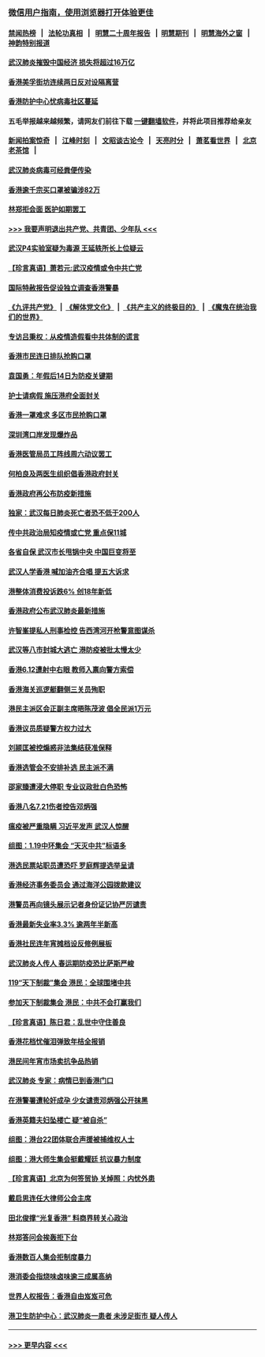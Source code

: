 ### [微信用户指南，使用浏览器打开体验更佳](https://github.com/gfw-breaker/banned-news1/blob/master/indexes/wechat-guide.md?t=0)
#### [禁闻热榜](热点新闻.md?t=0)  &nbsp;&nbsp;|&nbsp;&nbsp; [法轮功真相](https://github.com/gfw-breaker/truth/blob/master/README.md?t=0) &nbsp;&nbsp;|&nbsp;&nbsp; [明慧二十周年报告](https://github.com/gfw-breaker/mh-reports/blob/master/README.md?t=0) &nbsp;&nbsp;|&nbsp;&nbsp;[明慧期刊](https://github.com/gfw-breaker/mh-qikan) &nbsp;&nbsp;|&nbsp;&nbsp; [明慧海外之窗](https://github.com/gfw-breaker/mh-news/blob/master/README.md?t=0) &nbsp;&nbsp;|&nbsp;&nbsp; [神韵特别报道](https://github.com/gfw-breaker/mh-news/blob/master/shenyun.md?t=0)
#### [武汉肺炎摧毁中国经济 损失将超过16万亿](../pages/nsc415/n11839723.md?t=02031411) 
#### [香港美孚街坊连续两日反对设隔离营](../pages/nsc415/n11839962.md?t=02031411) 
#### [香港防护中心忧病毒社区蔓延](../pages/nsc415/n11839933.md?t=02031411) 
#### 五毛举报越来越频繁，请网友们前往下载 [一键翻墙软件](https://github.com/gfw-breaker/ssr-accounts)，并将此项目推荐给亲友
#### [新闻拍案惊奇](https://github.com/gfw-breaker/banned-news1/blob/master/pages/link4.md) &nbsp;&nbsp;|&nbsp;&nbsp; [江峰时刻](https://github.com/gfw-breaker/banned-news1/blob/master/pages/link4.md) &nbsp;&nbsp;|&nbsp;&nbsp; [文昭谈古论今](https://github.com/gfw-breaker/banned-news1/blob/master/pages/link4.md) &nbsp;&nbsp;|&nbsp;&nbsp; [天亮时分](https://github.com/gfw-breaker/banned-news1/blob/master/pages/link4.md) &nbsp;&nbsp;|&nbsp;&nbsp; [萧茗看世界](https://github.com/gfw-breaker/banned-news1/blob/master/pages/link4.md) &nbsp;&nbsp;|&nbsp;&nbsp; [北京老茶馆](https://github.com/gfw-breaker/banned-news1/blob/master/pages/link4.md) &nbsp;&nbsp;|&nbsp;&nbsp; 
#### [武汉肺炎病毒可经粪便传染](../pages/nsc415/n11839939.md?t=02031411) 
#### [香港逾千宗买口罩被骗涉82万](../pages/nsc415/n11839914.md?t=02031411) 
#### [林郑拒会面 医护如期罢工](../pages/nsc415/n11839892.md?t=02031411) 
#### [>>> 我要声明退出共产党、共青团、少年队 <<<](https://github.com/begood0513/goodnews/blob/master/quit/letter.md) 
#### [武汉P4实验室疑为毒源 王延轶所长上位疑云](../pages/nsc415/n11835543.md?t=02031411) 
#### [【珍言真语】萧若元:武汉疫情或令中共亡党](../pages/nsc415/n11829394.md?t=02031411) 
#### [国际特赦报告促设独立调查香港警暴](../pages/nsc415/n11833845.md?t=02031411) 
#### [《九评共产党》](https://github.com/begood0513/9ping.md/blob/master/README.md) &nbsp;|&nbsp; [《解体党文化》](../../../../jtdwh.md/blob/master/README.md)  &nbsp;|&nbsp; [《共产主义的终极目的》](../../../../gczydzjmd.md/blob/master/README.md) &nbsp;|&nbsp; [《魔鬼在统治我们的世界》](../../../../mgztzwmdsj.md/blob/master/README.md) 
#### [专访吕秉权：从疫情造假看中共体制的谎言](../pages/nsc415/n11833813.md?t=02031411) 
#### [香港市民连日排队抢购口罩](../pages/nsc415/n11833794.md?t=02031411) 
#### [袁国勇：年假后14日为防疫关键期](../pages/nsc415/n11831088.md?t=02031411) 
#### [护士请病假 施压港府全面封关](../pages/nsc415/n11831030.md?t=02031411) 
#### [香港一罩难求 多区市民抢购口罩](../pages/nsc415/n11831002.md?t=02031411) 
#### [深圳湾口岸发现爆炸品](../pages/nsc415/n11828802.md?t=02031411) 
#### [香港医管局员工阵线周六动议罢工](../pages/nsc415/n11828762.md?t=02031411) 
#### [何柏良及两医生组织倡香港政府封关](../pages/nsc415/n11828749.md?t=02031411) 
#### [香港政府再公布防疫新措施](../pages/nsc415/n11828716.md?t=02031411) 
#### [独家：武汉每日肺炎死亡者恐不低于200人](../pages/nsc415/n11828240.md?t=02031411) 
#### [传中共政治局知疫情或亡党 重点保11城](../pages/nsc415/n11828145.md?t=02031411) 
#### [各省自保 武汉市长甩锅中央 中国巨变将至](../pages/nsc415/n11828021.md?t=02031411) 
#### [武汉人学香港 喊加油齐合唱 提五大诉求](../pages/nsc415/n11827046.md?t=02031411) 
#### [港整体消费投诉跌6% 创18年新低](../pages/nsc415/n11817280.md?t=02031411) 
#### [香港政府公布武汉肺炎最新措施](../pages/nsc415/n11817152.md?t=02031411) 
#### [许智峯提私人刑事检控 告西湾河开枪警意图谋杀](../pages/nsc415/n11817132.md?t=02031411) 
#### [武汉等八市封城大逃亡 港防疫被批太慢太少](../pages/nsc415/n11817058.md?t=02031411) 
#### [香港6.12遭射中右眼 教师入禀向警方索偿](../pages/nsc415/n11814678.md?t=02031411) 
#### [香港海关巡逻艇翻侧三关员殉职](../pages/nsc415/n11814604.md?t=02031411) 
#### [港民主派区会正副主席晤陈茂波 倡全民派1万元](../pages/nsc415/n11814582.md?t=02031411) 
#### [香港议员质疑警方权力过大](../pages/nsc415/n11814560.md?t=02031411) 
#### [刘颕匡被控煽惑非法集结获准保释](../pages/nsc415/n11811727.md?t=02031411) 
#### [香港选管会不安排补选 民主派不满](../pages/nsc415/n11811691.md?t=02031411) 
#### [邵家臻遭浸大停职 专业议政批白色恐怖](../pages/nsc415/n11811670.md?t=02031411) 
#### [香港八名7.21伤者控告邓炳强](../pages/nsc415/n11811623.md?t=02031411) 
#### [瘟疫被严重隐瞒 习近平发声 武汉人惊醒](../pages/nsc415/n11811186.md?t=02031411) 
#### [组图：1.19中环集会 “天灭中共”标语多](../pages/nsc415/n11809514.md?t=02031411) 
#### [港选民票站职员遭恐吓 罗庭辉提选举呈请](../pages/nsc415/n11808914.md?t=02031411) 
#### [香港经济事务委员会 通过海洋公园拨款建议](../pages/nsc415/n11808906.md?t=02031411) 
#### [港警员再向镜头展示记者身份证记协严厉谴责](../pages/nsc415/n11808888.md?t=02031411) 
#### [香港最新失业率3.3% 逾两年半新高](../pages/nsc415/n11808887.md?t=02031411) 
#### [香港社民连年宵摊档设反修例展板](../pages/nsc415/n11808857.md?t=02031411) 
#### [武汉肺炎人传人 春运期防疫恐比萨斯严峻](../pages/nsc415/n11808739.md?t=02031411) 
#### [119“天下制裁”集会 港民：全球围堵中共](../pages/nsc415/n11806318.md?t=02031411) 
#### [参加天下制裁集会 港民：中共不会打赢我们](../pages/nsc415/n11806596.md?t=02031411) 
#### [【珍言真语】陈日君：乱世中守住善良](../pages/nsc415/n11806247.md?t=02031411) 
#### [香港花档忧催泪弹致年桔全报销](../pages/nsc415/n11806130.md?t=02031411) 
#### [港民间年宵市场卖抗争品热销](../pages/nsc415/n11806073.md?t=02031411) 
#### [武汉肺炎 专家：病情已到香港门口](../pages/nsc415/n11806020.md?t=02031411) 
#### [在港警署遭轮奸成孕 少女谴责邓炳强公开抹黑](../pages/nsc415/n11805981.md?t=02031411) 
#### [香港英籍夫妇坠楼亡 疑“被自杀”](../pages/nsc415/n11805937.md?t=02031411) 
#### [组图：港台22团体联合声援被捕维权人士](../pages/nsc415/n11801834.md?t=02031411) 
#### [组图：港大师生集会挺戴耀廷 抗议暴力制度](../pages/nsc415/n11799298.md?t=02031411) 
#### [【珍言真语】北京为何签贸协 关焯照：内忧外患](../pages/nsc415/n11799790.md?t=02031411) 
#### [戴启思连任大律师公会主席](../pages/nsc415/n11799306.md?t=02031411) 
#### [田北俊撑“光复香港” 料商界转关心政治](../pages/nsc415/n11799287.md?t=02031411) 
#### [林郑答问会挨轰拒下台](../pages/nsc415/n11799261.md?t=02031411) 
#### [香港数百人集会拒制度暴力](../pages/nsc415/n11796941.md?t=02031411) 
#### [港消委会指烧味卤味逾三成属高纳](../pages/nsc415/n11796815.md?t=02031411) 
#### [世界人权报告：香港自由岌岌可危](../pages/nsc415/n11796873.md?t=02031411) 
#### [港卫生防护中心：武汉肺炎一患者 未涉足街市 疑人传人](../pages/nsc415/n11796789.md?t=02031411) 

----
#### [ >>> 更早内容 <<< ](../indexes/nsc415-earlier.md)
